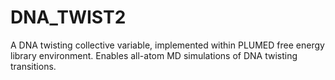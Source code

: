 # DNA_TWIST2
A DNA twisting collective variable, implemented within PLUMED free energy library environment. Enables all-atom MD simulations of DNA twisting transitions. 
